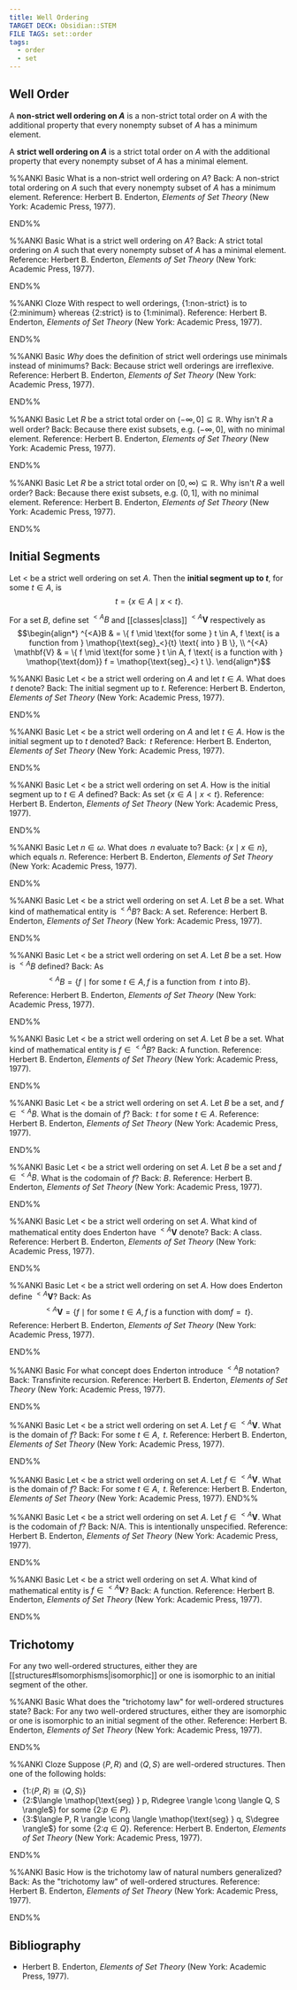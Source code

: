 ```yaml
---
title: Well Ordering
TARGET DECK: Obsidian::STEM
FILE TAGS: set::order
tags:
  - order
  - set
---
```


## Well Order

A **non-strict well ordering on $A$** is a non-strict total order on $A$ with the additional property that every nonempty subset of $A$ has a minimum element.

A **strict well ordering on $A$** is a strict total order on $A$ with the additional property that every nonempty subset of $A$ has a minimal element.

%%ANKI
Basic
What is a non-strict well ordering on $A$?
Back: A non-strict total ordering on $A$ such that every nonempty subset of $A$ has a minimum element.
Reference: Herbert B. Enderton, *Elements of Set Theory* (New York: Academic Press, 1977).
<!--ID: 1752330043264-->
END%%

%%ANKI
Basic
What is a strict well ordering on $A$?
Back: A strict total ordering on $A$ such that every nonempty subset of $A$ has a minimal element.
Reference: Herbert B. Enderton, *Elements of Set Theory* (New York: Academic Press, 1977).
<!--ID: 1752330043273-->
END%%

%%ANKI
Cloze
With respect to well orderings, {1:non-strict} is to {2:minimum} whereas {2:strict} is to {1:minimal}.
Reference: Herbert B. Enderton, *Elements of Set Theory* (New York: Academic Press, 1977).
<!--ID: 1752330043276-->
END%%

%%ANKI
Basic
*Why* does the definition of strict well orderings use minimals instead of minimums?
Back: Because strict well orderings are irreflexive.
Reference: Herbert B. Enderton, *Elements of Set Theory* (New York: Academic Press, 1977).
<!--ID: 1752330043279-->
END%%

%%ANKI
Basic
Let $R$ be a strict total order on $(-\infty, 0] \subseteq \mathbb{R}$. Why isn't $R$ a well order?
Back: Because there exist subsets, e.g. $(-\infty, 0]$, with no minimal element.
Reference: Herbert B. Enderton, *Elements of Set Theory* (New York: Academic Press, 1977).
<!--ID: 1752330043282-->
END%%

%%ANKI
Basic
Let $R$ be a strict total order on $[0, \infty) \subseteq \mathbb{R}$. Why isn't $R$ a well order?
Back: Because there exist subsets, e.g. $(0, 1]$, with no minimal element.
Reference: Herbert B. Enderton, *Elements of Set Theory* (New York: Academic Press, 1977).
<!--ID: 1752330043285-->
END%%

## Initial Segments

Let $<$ be a strict well ordering on set $A$. Then the **initial segment up to $t$**, for some $t \in A$, is $$\mathop{\text{seg}_<} t = \{ x \in A \mid x < t \}.$$

For a set $B$, define set $^{<A}B$ and [[classes|class]] $^{<A}\mathbf{V}$ respectively as $$\begin{align*}
^{<A}B & = \{ f \mid \text{for some } t \in A, f \text{ is a function from } \mathop{\text{seg}_<}{t} \text{ into } B \}, \\
^{<A} \mathbf{V} & = \{ f \mid \text{for some } t \in A, f \text{ is a function with } \mathop{\text{dom}} f = \mathop{\text{seg}_<} t \}.
\end{align*}$$

%%ANKI
Basic
Let $<$ be a strict well ordering on $A$ and let $t \in A$. What does $\mathop{\text{seg}_<} t$ denote?
Back: The initial segment up to $t$.
Reference: Herbert B. Enderton, *Elements of Set Theory* (New York: Academic Press, 1977).
<!--ID: 1752493936291-->
END%%

%%ANKI
Basic
Let $<$ be a strict well ordering on $A$ and let $t \in A$. How is the initial segment up to $t$ denoted?
Back: $\mathop{\text{seg}_<} t$
Reference: Herbert B. Enderton, *Elements of Set Theory* (New York: Academic Press, 1977).
<!--ID: 1752493936298-->
END%%

%%ANKI
Basic
Let $<$ be a strict well ordering on set $A$. How is the initial segment up to $t \in A$ defined?
Back: As set $\{x \in A \mid x < t \}$.
Reference: Herbert B. Enderton, *Elements of Set Theory* (New York: Academic Press, 1977).
<!--ID: 1752493936301-->
END%%

%%ANKI
Basic
Let $n \in \omega$. What does $\mathop{\text{seg}_{\in}} n$ evaluate to?
Back: $\{x \mid x \in n\}$, which equals $n$.
Reference: Herbert B. Enderton, *Elements of Set Theory* (New York: Academic Press, 1977).
<!--ID: 1752493936307-->
END%%

%%ANKI
Basic
Let $<$ be a strict well ordering on set $A$. Let $B$ be a set. What kind of mathematical entity is $^{<A} B$?
Back: A set.
Reference: Herbert B. Enderton, *Elements of Set Theory* (New York: Academic Press, 1977).
<!--ID: 1754245698939-->
END%%

%%ANKI
Basic
Let $<$ be a strict well ordering on set $A$. Let $B$ be a set. How is $^{<A}B$ defined?
Back: As $$^{<A}B = \{ f \mid \text{for some } t \in A, f \text{ is a function from } \mathop{\text{seg}_<}t \text{ into } B \}.$$
Reference: Herbert B. Enderton, *Elements of Set Theory* (New York: Academic Press, 1977).
<!--ID: 1754245698940-->
END%%

%%ANKI
Basic
Let $<$ be a strict well ordering on set $A$. Let $B$ be a set. What kind of mathematical entity is $f \in {^{<A}B}$?
Back: A function.
Reference: Herbert B. Enderton, *Elements of Set Theory* (New York: Academic Press, 1977).
<!--ID: 1754245698941-->
END%%

%%ANKI
Basic
Let $<$ be a strict well ordering on set $A$. Let $B$ be a set, and $f \in {^{<A}B}$. What is the domain of $f$?
Back: $\mathop{\text{seg}_<}t$ for some $t \in A$.
Reference: Herbert B. Enderton, *Elements of Set Theory* (New York: Academic Press, 1977).
<!--ID: 1754245698942-->
END%%

%%ANKI
Basic
Let $<$ be a strict well ordering on set $A$. Let $B$ be a set and $f \in {^{<A}B}$. What is the codomain of $f$?
Back: $B$.
Reference: Herbert B. Enderton, *Elements of Set Theory* (New York: Academic Press, 1977).
<!--ID: 1754245698943-->
END%%

%%ANKI
Basic
Let $<$ be a strict well ordering on set $A$. What kind of mathematical entity does Enderton have $^{<A}\mathbf{V}$ denote?
Back: A class.
Reference: Herbert B. Enderton, *Elements of Set Theory* (New York: Academic Press, 1977).
<!--ID: 1754245698944-->
END%%

%%ANKI
Basic
Let $<$ be a strict well ordering on set $A$. How does Enderton define $^{<A}\mathbf{V}$?
Back: As $$^{<A}\mathbf{V} = \{ f \mid \text{for some } t \in A, f \text{ is a function with } \mathop{\text{dom}}f = \mathop{\text{seg}_<} t \}.$$
Reference: Herbert B. Enderton, *Elements of Set Theory* (New York: Academic Press, 1977).
<!--ID: 1754245698945-->
END%%

%%ANKI
Basic
For what concept does Enderton introduce $^{<A}B$ notation?
Back: Transfinite recursion.
Reference: Herbert B. Enderton, *Elements of Set Theory* (New York: Academic Press, 1977).
<!--ID: 1754245698946-->
END%%

%%ANKI
Basic
Let $<$ be a strict well ordering on set $A$. Let $f \in {^{<A}\mathbf{V}}$. What is the domain of $f$?
Back: For some $t \in A$, $\mathop{\text{seg}_<}t$.
Reference: Herbert B. Enderton, *Elements of Set Theory* (New York: Academic Press, 1977).
<!--ID: 1754245698947-->
END%%

%%ANKI
Basic
Let $<$ be a strict well ordering on set $A$. Let $f \in {^{<A}\mathbf{V}}$. What is the domain of $f$?
Back: For some $t \in A$, $\mathop{\text{seg}_<}t$.
Reference: Herbert B. Enderton, *Elements of Set Theory* (New York: Academic Press, 1977).
END%%

%%ANKI
Basic
Let $<$ be a strict well ordering on set $A$. Let $f \in {^{<A}\mathbf{V}}$. What is the codomain of $f$?
Back: N/A. This is intentionally unspecified.
Reference: Herbert B. Enderton, *Elements of Set Theory* (New York: Academic Press, 1977).
<!--ID: 1754245698948-->
END%%

%%ANKI
Basic
Let $<$ be a strict well ordering on set $A$. What kind of mathematical entity is $f \in {^{<A}\mathbf{V}}$?
Back: A function.
Reference: Herbert B. Enderton, *Elements of Set Theory* (New York: Academic Press, 1977).
<!--ID: 1754245698949-->
END%%

## Trichotomy

For any two well-ordered structures, either they are [[structures#Isomorphisms|isomorphic]] or one is isomorphic to an initial segment of the other.

%%ANKI
Basic
What does the "trichotomy law" for well-ordered structures state?
Back: For any two well-ordered structures, either they are isomorphic or one is isomorphic to an initial segment of the other.
Reference: Herbert B. Enderton, *Elements of Set Theory* (New York: Academic Press, 1977).
<!--ID: 1757271691239-->
END%%

%%ANKI
Cloze
Suppose $\langle P, R \rangle$ and $\langle Q, S \rangle$ are well-ordered structures. Then one of the following holds:
* {1:$\langle P, R \rangle \cong \langle Q, S \rangle$}
* {2:$\langle \mathop{\text{seg} } p, R\degree \rangle \cong \langle Q, S \rangle$} for some {2:$p \in P$}.
* {3:$\langle P, R \rangle \cong \langle \mathop{\text{seg} } q, S\degree \rangle$} for some {2:$q \in Q$}.
Reference: Herbert B. Enderton, *Elements of Set Theory* (New York: Academic Press, 1977).
<!--ID: 1757271691246-->
END%%

%%ANKI
Basic
How is the trichotomy law of natural numbers generalized?
Back: As the "trichotomy law" of well-ordered structures.
Reference: Herbert B. Enderton, *Elements of Set Theory* (New York: Academic Press, 1977).
<!--ID: 1757271691252-->
END%%

## Bibliography

* Herbert B. Enderton, *Elements of Set Theory* (New York: Academic Press, 1977).